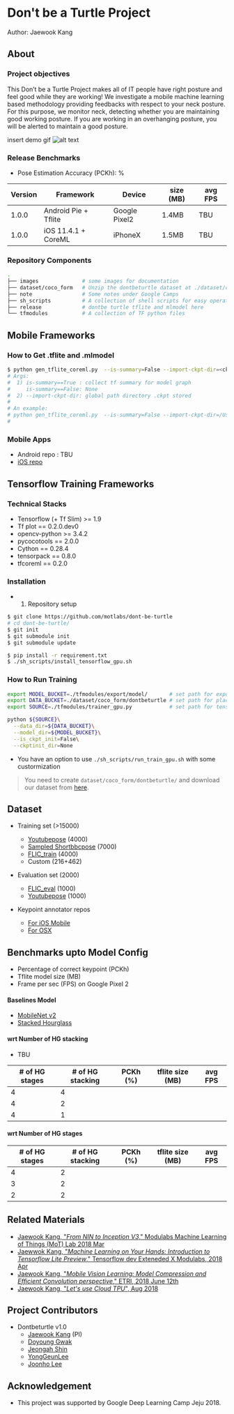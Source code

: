 # Don't be a Turtle Project 

Author: Jaewook Kang


## About

### Project objectives

This Don’t be a Turtle Project makes all of IT people have right posture and feel good while they are working! 
We investigate a mobile machine learning based methodology providing 
feedbacks with respect to your neck posture. 
For this purpose, we monitor neck, detecting 
whether you are maintaining good working posture. 
If you are working in an overhanging posture, you will be alerted to maintain a good posture.

insert demo gif 
![alt text]()

### Release Benchmarks
- Pose Estimation Accuracy (PCKh):  %

| Version | Framework            |  Device           | size (MB) | avg FPS |
|---------|----------------------|-------------------|-----------|---------|
| 1.0.0   | Android Pie + Tflite | Google Pixel2     |  1.4MB    |   TBU   |
| 1.0.0   | iOS 11.4.1  + CoreML | iPhoneX           |  1.5MB    |   TBU   |

### Repository Components
```bash
.
├── images              # some images for documentation
├── dataset/coco_form   # Unzip the dontbeturtle dataset at ./dataset/coco_form
├── note                # Some notes under Google Camps
├── sh_scripts          # A collection of shell scripts for easy operations
├── release             # dontbe turtle tflite and mlmodel here
└── tfmodules           # A collection of TF python files
```


## Mobile Frameworks


### How to Get .tflite and .mlmodel
```bash
$ python gen_tflite_coreml.py  --is-summary=False --import-ckpt-dir=<ckpt path directory>
# Args:
#  1) is-summary==True : collect tf summary for model graph
#     is-summary==False: None
#  2) --import-ckpt-dir: global path directory .ckpt stored
#
# An example:
# python gen_tflite_coreml.py  --is-summary=False --import-ckpt-dir=/Users/jwkangmacpro2/SourceCodes/dont-be-turtle/tfmodules/export/model/run-20180815075050/
#
```

### Mobile Apps 
- Android repo : TBU 
- [iOS repo](https://github.com/motlabs/dont-be-turtle-ios) 


## Tensorflow Training Frameworks

### Technical Stacks
- Tensorflow (+ Tf Slim) >= 1.9
- Tf plot       == 0.2.0.dev0 
- opencv-python >= 3.4.2
- pycocotools   == 2.0.0
- Cython        == 0.28.4
- tensorpack    == 0.8.0
- tfcoreml      == 0.2.0

### Installation

- 1) Repository setup
```bash
$ git clone https://github.com/motlabs/dont-be-turtle
# cd dont-be-turtle/
$ git init
$ git submodule init
$ git submodule update

$ pip install -r requirement.txt
$ ./sh_scripts/install_tensorflow_gpu.sh
```



### How to Run Training
```bash
export MODEL_BUCKET=./tfmodules/export/model/       # set path for exporting ckpt and tfsummary
export DATA_BUCKET=./dataset/coco_form/dontbeturtle # set path for placing dataset
export SOURCE=./tfmodules/trainer_gpu.py            # set path for tensorflow trainer

python ${SOURCE}\
  --data_dir=${DATA_BUCKET}\
  --model_dir=${MODEL_BUCKET}\
  --is_ckpt_init=False\
  --ckptinit_dir=None
```
- You have an option to use `./sh_scripts/run_train_gpu.sh` with some custormization

> You need to create `dataset/coco_form/dontbeturtle/` and download our dataset from [here]().


## Dataset
- Training set (>15000)
    - [Youtubepose](https://www.robots.ox.ac.uk/~vgg/data/pose/) (4000)
    - [Sampled Shortbbcpose](https://www.robots.ox.ac.uk/~vgg/data/pose/) (7000)
    - [FLIC_train](https://bensapp.github.io/flic-dataset.html) (4000)
    - Custom  (216+462)

- Evaluation set (2000)
    - [FLIC_eval](https://bensapp.github.io/flic-dataset.html) (1000)
    - [Youtubepose](https://www.robots.ox.ac.uk/~vgg/data/pose/) (1000)

- Keypoint annotator repos
    - [For iOS Mobile](https://github.com/motlabs/KeypointAnnotation)
    - [For OSX](https://github.com/motlabs/dont-be-turtle-pose-annotation-tool)


## Benchmarks upto Model Config
- Percentage of correct keypoint (PCKh)
- Tflite model size (MB)
- Frame per sec (FPS) on Google Pixel 2

#### Baselines Model
- [MobileNet v2](https://arxiv.org/abs/1801.04381)
- [Stacked Hourglass](https://arxiv.org/abs/1603.06937)

#### wrt Number of HG stacking
- TBU 

| # of HG stages  |  # of HG stacking |  PCKh (%)  | tflite size (MB) | avg FPS |
|-----------------|-------------------|-----------|-------------------|---------|
| 4               |  4                |           |                   |         |  
| 4               |  2                |           |                   |         |
| 4               |  1                |           |                   |         |


#### wrt Number of HG stages
| # of HG stages  |  # of HG stacking |  PCKh (%)  | tflite size (MB) | avg FPS |
|-----------------|-------------------|-----------|-------------------|---------|
| 4               |  2                |           |                   |         |          
| 3               |  2                |           |                   |         |              
| 2               |  2                |           |                   |         |             



## Related  Materials
- [Jaewook Kang, "_From NIN to Inception V3_," Modulabs Machine Learning of Things (MoT) Lab 2018 Mar](https://docs.google.com/presentation/d/1JfH6bHnx14zlclglhoGIymzp0HJDQgE7g4gFKbudmkc/edit#slide=id.p3)
- [Jaewwok Kang, "_Machine Learning on Your Hands: Introduction to Tensorflow Lite Preview_," Tensorflow dev Exteneded X Modulabs, 2018 Apr](https://www.slideshare.net/modulabs/machine-learning-on-your-hand-introduction-to-tensorflow-lite-preview)
- [Jaewook Kang, "_Mobile Vision Learning: Model Compression and Efficient Convolution perspective_," ETRI, 2018 June 12th](https://docs.google.com/presentation/d/1_spnxEttqiTTh31c8S7xvHoSdZ3k4Rhm1f7GM7wNMdw/edit#slide=id.p1)
- [Jaewook Kang, "_Let's use Cloud TPU_", Aug 2018](https://docs.google.com/presentation/d/1LqlZc8IjXzp255UIXWQRBRGvvqwnLzkz1qAoq5YD1hs/edit?usp=drive_web&ouid=105579430994700782636)


## Project Contributors
- Dontbeturtle v1.0
    - [Jaewook Kang](https://github.com/jwkanggist/) (PI)
    - [Doyoung Gwak](https://github.com/tucan9389/)
    - [Jeongah Shin](https://github.com/Jeongah-Shin)
    - [YongGeunLee](https://github.com/YongGeunLee)
    - [Joonho Lee](https://github.com/junhoning)


## Acknowledgement
- This project was supported by Google Deep Learning Camp Jeju 2018.